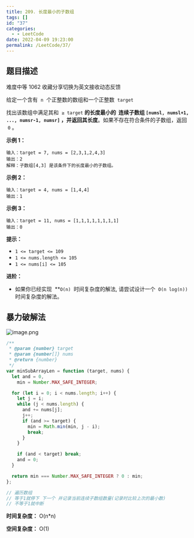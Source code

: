 ```yaml
---
title: 209. 长度最小的子数组
tags: []
id: "37"
categories:
  - - LeetCode
date: 2022-04-09 19:23:00
permalink: /LeetCode/37/
---
```


## 题目描述

难度中等 1062 收藏分享切换为英文接收动态反馈

给定一个含有  `n`  个正整数的数组和一个正整数  `target`

找出该数组中满足其和  `≥ target` **的长度最小的  **连续子数组** `[numsl, numsl+1, ..., numsr-1, numsr]` ，并返回其长度**。如果不存在符合条件的子数组，返回  `0` 。

<!--more-->

**示例 1：**

```
输入：target = 7, nums = [2,3,1,2,4,3]
输出：2
解释：子数组[4,3] 是该条件下的长度最小的子数组。

```

**示例 2：**

```
输入：target = 4, nums = [1,4,4]
输出：1

```

**示例 3：**

```
输入：target = 11, nums = [1,1,1,1,1,1,1,1]
输出：0

```

**提示：**

- `1 <= target <= 109`
- `1 <= nums.length <= 105`
- `1 <= nums[i] <= 105`

**进阶：**

- 如果你已经实现  \*\*`O(n)`  时间复杂度的解法, 请尝试设计一个  `O(n log(n))`  时间复杂度的解法。

## 暴力破解法

![image.png](https://s2.loli.net/2022/04/09/V845LurSQNx2qcb.png)

```jsx
/**
 * @param {number} target
 * @param {number[]} nums
 * @return {number}
 */
var minSubArrayLen = function (target, nums) {
  let and = 0,
    min = Number.MAX_SAFE_INTEGER;

  for (let i = 0; i < nums.length; i++) {
    let j = i;
    while (j < nums.length) {
      and += nums[j];
      j++;
      if (and >= target) {
        min = Math.min(min, j - i);
        break;
      }
    }

    if (and < target) break;
    and = 0;
  }

  return min === Number.MAX_SAFE_INTEGER ? 0 : min;
};

// 遍历数组
// 等于1就停下 下一个 并记录当前连续子数组数量(记录时比较上次的最小数)
// 不等于1就中断
```

**时间复杂度：** O(n\*n)

**空间复杂度：** O(1)
